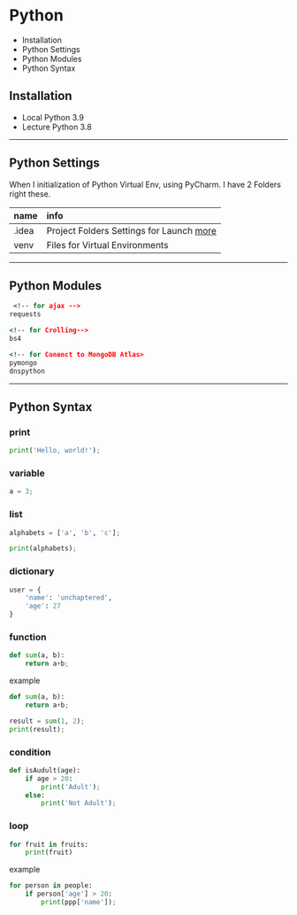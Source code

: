 # Python

- Installation
- Python Settings
- Python Modules
- Python Syntax

## Installation

- Local Python 3.9
- Lecture Python 3.8

<hr>

## Python Settings

When I initialization of Python Virtual Env, using PyCharm.
I have 2 Folders right these.

| name  | info |
| :---- | :--- |
| .idea | Project Folders Settings for Launch [more](https://rider-support.jetbrains.com/hc/en-us/articles/207097529-What-is-the-idea-folder-) |
| venv  | Files for Virtual Environments |

<hr>

## Python Modules

```cmd
 <!-- for ajax -->
requests

<!-- for Crolling-->
bs4

<!-- for Conenct to MongoDB Atlas>
pymongo
dnspython
```
<hr>

## Python Syntax

### print

```python
print('Hello, world!');
```

### variable

```python
a = 3;
```

### list

```python
alphabets = ['a', 'b', 'c'];

print(alphabets);
```

### dictionary

```python
user = {
    'name': 'unchaptered',
    'age': 27
}
```

### function

```python
def sum(a, b):
    return a+b;
```

example

```python
def sum(a, b):
    return a+b;

result = sum(1, 2);
print(result);
```

### condition

```python
def isAudult(age):
    if age > 20:
        print('Adult');
    else:
        print('Not Adult');
```

### loop

```python
for fruit in fruits:
    print(fruit)
```

example

```python
for person in people:
    if person['age'] > 20:
        print(ppp['name']);
```